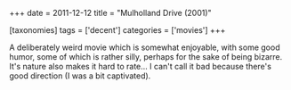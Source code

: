 +++
date = 2011-12-12
title = "Mulholland Drive (2001)"

[taxonomies]
tags = ['decent']
categories = ['movies']
+++

A deliberately weird movie which is somewhat enjoyable, with some good
humor, some of which is rather silly, perhaps for the sake of being
bizarre. It's nature also makes it hard to rate... I can't call it
bad because there's good direction (I was a bit captivated).
